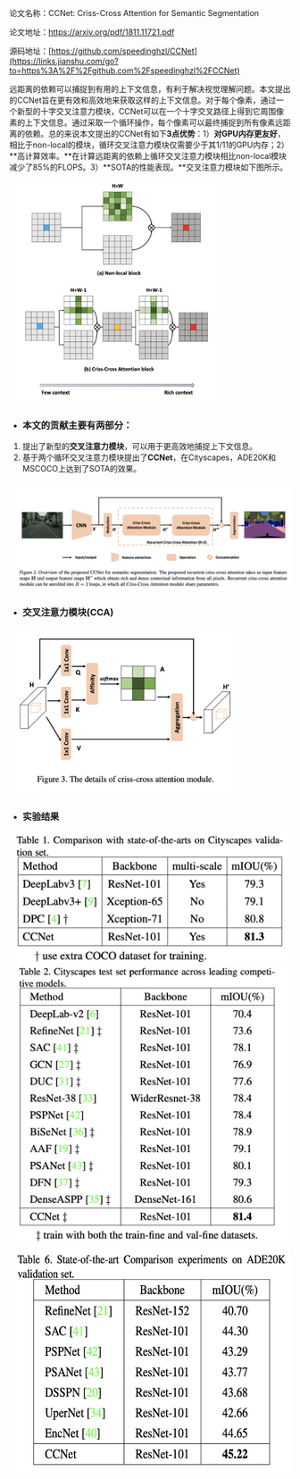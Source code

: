 论文名称：CCNet: Criss-Cross Attention for Semantic Segmentation

论文地址：https://arxiv.org/pdf/1811.11721.pdf

源码地址：[https://github.com/speedinghzl/CCNet](https://links.jianshu.com/go?to=https%3A%2F%2Fgithub.com%2Fspeedinghzl%2FCCNet)

远距离的依赖可以捕捉到有用的上下文信息，有利于解决视觉理解问题。本文提出的CCNet旨在更有效和高效地来获取这样的上下文信息。对于每个像素，通过一个新型的十字交叉注意力模块，CCNet可以在一个十字交叉路径上得到它周围像素的上下文信息。通过采取一个循环操作，每个像素可以最终捕捉到所有像素远距离的依赖。总的来说本文提出的CCNet有如下**3点优势**：1）**对GPU内存更友好**，相比于non-local的模块，循环交叉注意力模块仅需要少于其1/11的GPU内存；2）**高计算效率。**在计算远距离的依赖上循环交叉注意力模块相比non-local模块减少了85%的FLOPS。3）**SOTA的性能表现。**交叉注意力模块如下图所示。

<img src='images/image2020-3-6_0-57-43.png' height=400>

- ### 本文的贡献主要有两部分：

1. 提出了新型的**交叉注意力模块**，可以用于更高效地捕捉上下文信息。
2. 基于两个循环交叉注意力模块提出了**CCNet**，在Cityscapes，ADE20K和MSCOCO上达到了SOTA的效果。

<img src='images/image2020-3-6_0-56-17.png'>



- ### 交叉注意力模块(CCA)

<img src='images/image2020-3-6_1-30-37.png' height=300>

- ### 实验结果

<img src='images/image2020-3-6_3-48-45.png' width=500>

<img src='images/image2020-3-6_3-49-4.png' width=500>

<img src='images/image2020-3-6_3-50-14.png' height=400>





